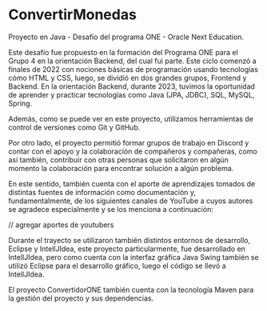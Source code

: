 # ConvertirMonedas
Proyecto en Java - Desafío del programa ONE - Oracle Next Education.

Este desafío fue propuesto en la formación del Programa ONE para el Grupo 4 en la orientación Backend, del cual fui parte. Este ciclo comenzó a finales de 2022 con nociones básicas de programación usando tecnologías cómo HTML y CSS, luego, se dividió en dos grandes grupos, Frontend y Backend. En la orientación Backend, durante 2023, tuvimos la oportunidad de aprender y practicar tecnologías como Java (JPA, JDBC), SQL, MySQL, Spring.

Además, como se puede ver en este proyecto, utilizamos herramientas de control de versiones como Git y GitHub.

Por otro lado, el proyecto permitió formar grupos de trabajo en Discord y contar con el apoyo y la colaboración de compañeros y compañeras, como así también, contribuir con otras personas que solicitaron en algún momento la colaboración para encontrar solución a algún problema. 

En este sentido, también cuenta con el aporte de aprendizajes tomados de distintas fuentes de información como documentación y, fundamentalmente, de los siguientes canales de YouTube a cuyos autores se agradece especialmente y se los menciona a continuación:

 // agregar aportes de youtubers

Durante el trayecto se utilizaron también distintos entornos de desarrollo, Eclipse y IntellJIdea, este proyecto particularmente, fue desarrollado en IntellJIdea, pero como cuenta con la interfaz gráfica Java Swing también se utilizó Eclipse para el desarrollo gráfico, luego el código se llevó a IntellJIdea.

El proyecto ConvertidorONE también cuenta con la tecnología Maven para la gestión del proyecto y sus dependencias.

